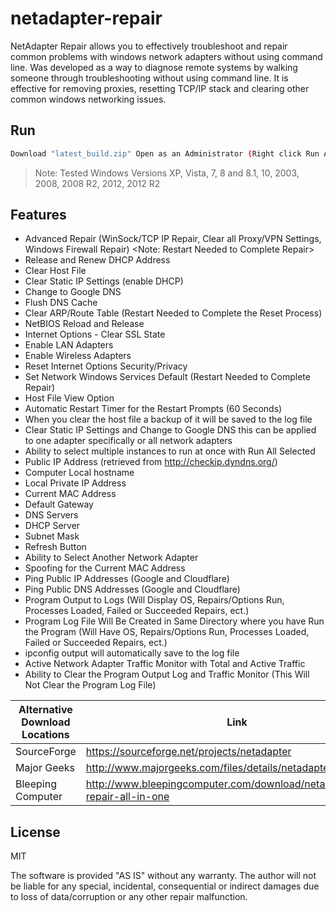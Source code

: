 # netadapter-repair
NetAdapter Repair allows you to effectively troubleshoot and repair common problems with windows network adapters without using command line. Was developed as a way to diagnose remote systems by walking someone through troubleshooting without using command line. It is effective for removing proxies, resetting TCP/IP stack and clearing other common windows networking issues.

## Run
```sh
Download "latest_build.zip" Open as an Administrator (Right click Run As Administrator or Shift Click Open as an Elevated User)
```
> Note: Tested Windows Versions XP, Vista, 7, 8 and 8.1, 10, 2003, 2008, 2008 R2, 2012, 2012 R2

## Features
- Advanced Repair (WinSock/TCP IP Repair, Clear all Proxy/VPN Settings, Windows Firewall Repair) <Note: Restart Needed to Complete Repair>
- Release and Renew DHCP Address
- Clear Host File
- Clear Static IP Settings (enable DHCP)
- Change to Google DNS
- Flush DNS Cache
- Clear ARP/Route Table (Restart Needed to Complete the Reset Process)
- NetBIOS Reload and Release
- Internet Options - Clear SSL State
- Enable LAN Adapters
- Enable Wireless Adapters
- Reset Internet Options Security/Privacy
- Set Network Windows Services Default (Restart Needed to Complete Repair)
- Host File View Option
- Automatic Restart Timer for the Restart Prompts (60 Seconds)
- When you clear the host file a backup of it will be saved to the log file
- Clear Static IP Settings and Change to Google DNS this can be applied to one adapter specifically or all network adapters
- Ability to select multiple instances to run at once with Run All Selected
- Public IP Address (retrieved from http://checkip.dyndns.org/)
- Computer Local hostname
- Local Private IP Address
- Current MAC Address
- Default Gateway
- DNS Servers
- DHCP Server
- Subnet Mask
- Refresh Button
- Ability to Select Another Network Adapter
- Spoofing for the Current MAC Address
- Ping Public IP Addresses (Google and Cloudflare)
- Ping Public DNS Addresses (Google and Cloudflare)
- Program Output to Logs (Will Display OS, Repairs/Options Run, Processes Loaded, Failed or Succeeded Repairs, ect.)
- Program Log File Will Be Created in Same Directory where you have Run the Program (Will Have OS, Repairs/Options Run, Processes Loaded, Failed or Succeeded Repairs, ect.)
- ipconfig output will automatically save to the log file
- Active Network Adapter Traffic Monitor with Total and Active Traffic
- Ability to Clear the Program Output Log and Traffic Monitor (This Will Not Clear the Program Log File)

| Alternative Download Locations | Link |
| ------ | ------ |
| SourceForge | https://sourceforge.net/projects/netadapter |
| Major Geeks | http://www.majorgeeks.com/files/details/netadapter_repair.html |
| Bleeping Computer | http://www.bleepingcomputer.com/download/netadapter-repair-all-in-one |

## License
MIT

The software is provided "AS IS" without any warranty. The author will not be liable for any special, incidental, consequential or indirect damages due to loss of data/corruption or any other repair malfunction.
